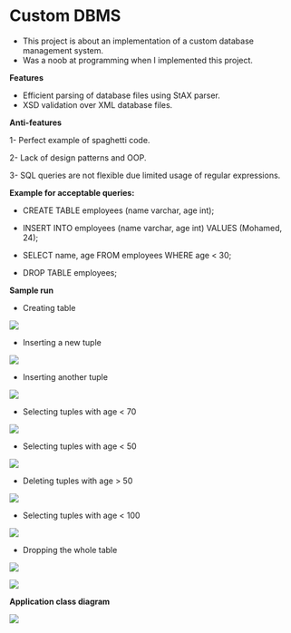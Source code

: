 # Custom DBMS
- This project is about an implementation of a custom database management system.
- Was a noob at programming when I implemented this project.

**Features**

- Efficient parsing of database files using StAX parser.
- XSD validation over XML database files.

**Anti-features**

1- Perfect example of spaghetti code.

2- Lack of design patterns and OOP.

3- SQL queries are not flexible due limited usage of regular expressions.


**Example for acceptable queries:**

- CREATE TABLE employees (name varchar, age int);

- INSERT INTO employees (name varchar, age int) VALUES (Mohamed, 24);

- SELECT name, age FROM employees WHERE age < 30;

- DROP TABLE employees;

**Sample run**

- Creating table

![](create.PNG)

- Inserting a new tuple

![](insert1.PNG)

- Inserting another tuple

![](insert2.PNG)

- Selecting tuples with age < 70

![](select1.PNG)

- Selecting tuples with age < 50

![](select2.PNG)

- Deleting tuples with age > 50

![](delete.PNG)

- Selecting tuples with age < 100

![](select3.PNG)

- Dropping the whole table

![](drop1.PNG)

![](drop2.PNG)

**Application class diagram**

![](classDia.png)

